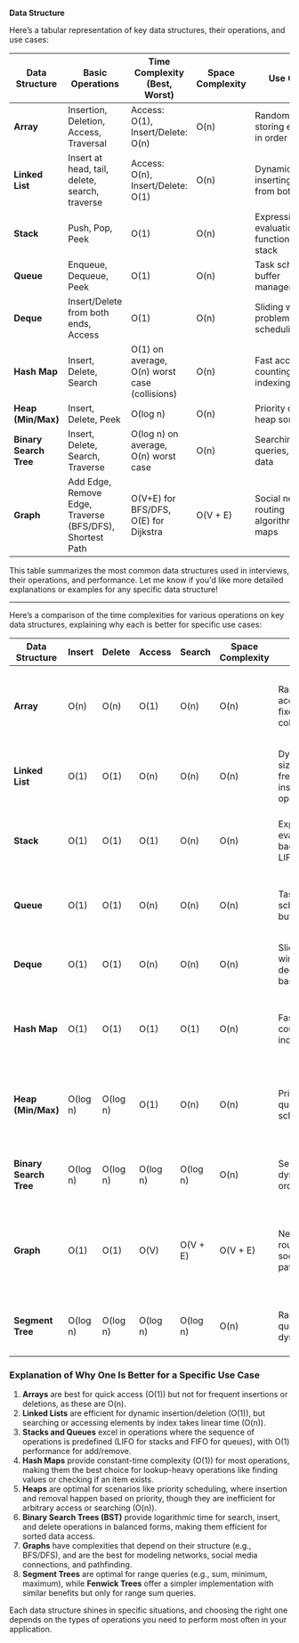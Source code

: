 **Data Structure**

Here’s a tabular representation of key data structures, their operations, and use cases:

| **Data Structure**     | **Basic Operations**                                | **Time Complexity (Best, Worst)**            | **Space Complexity**       | **Use Cases**                                    |
|------------------------|-----------------------------------------------------|----------------------------------------------|----------------------------|-------------------------------------------------|
| **Array**              | Insertion, Deletion, Access, Traversal             | Access: O(1), Insert/Delete: O(n)            | O(n)                       | Random access, storing elements in order        |
| **Linked List**        | Insert at head, tail, delete, search, traverse     | Access: O(n), Insert/Delete: O(1)            | O(n)                       | Dynamic size, inserting/deleting from both ends |
| **Stack**              | Push, Pop, Peek                                    | O(1)                                          | O(n)                       | Expression evaluation, function call stack       |
| **Queue**              | Enqueue, Dequeue, Peek                             | O(1)                                          | O(n)                       | Task scheduling, buffer management              |
| **Deque**              | Insert/Delete from both ends, Access               | O(1)                                          | O(n)                       | Sliding window problems, task scheduling         |
| **Hash Map**           | Insert, Delete, Search                             | O(1) on average, O(n) worst case (collisions) | O(n)                       | Fast access, counting, indexing data            |
| **Heap (Min/Max)**     | Insert, Delete, Peek                               | O(log n)                                      | O(n)                       | Priority queues, heap sort                      |
| **Binary Search Tree** | Insert, Delete, Search, Traverse                   | O(log n) on average, O(n) worst case         | O(n)                       | Searching, range queries, sorted data           |
| **Graph**              | Add Edge, Remove Edge, Traverse (BFS/DFS), Shortest Path | O(V+E) for BFS/DFS, O(E) for Dijkstra       | O(V + E)                   | Social networks, routing algorithms, game maps  |

This table summarizes the most common data structures used in interviews, their operations, and performance. Let me know if you'd like more detailed explanations or examples for any specific data structure!



------------------------------------------------------------------------------

Here’s a comparison of the time complexities for various operations on key data structures, explaining why each is better for specific use cases:

| **Data Structure**     | **Insert** | **Delete** | **Access** | **Search** | **Space Complexity** | **Best for**                                    | **Why It's Better for Specific Use Case**                          |
|------------------------|------------|------------|------------|------------|----------------------|-------------------------------------------------|---------------------------------------------------------------------|
| **Array**              | O(n)       | O(n)       | O(1)       | O(n)       | O(n)                 | Random access, small fixed-size collections   | Constant-time access (O(1)) for indexed elements. Limited by static size, and poor for dynamic inserts/deletes. |
| **Linked List**        | O(1)       | O(1)       | O(n)       | O(n)       | O(n)                 | Dynamic size, frequent insert/delete operations | O(1) insert/delete at head/tail but poor access time (O(n)) for non-head/tail nodes. |
| **Stack**              | O(1)       | O(1)       | O(1)       | O(n)       | O(n)                 | Expression evaluation, backtracking, LIFO     | Efficient operations (push, pop) at both ends (O(1)), but poor for searching specific elements. |
| **Queue**              | O(1)       | O(1)       | O(n)       | O(n)       | O(n)                 | Task scheduling, buffering                     | Efficient for enqueue and dequeue (O(1)), but slow for searching/peeking. |
| **Deque**              | O(1)       | O(1)       | O(n)       | O(n)       | O(n)                 | Sliding window, deque-based tasks              | O(1) for insert/delete at both ends, but still O(n) for searching and accessing. |
| **Hash Map**           | O(1)       | O(1)       | O(1)       | O(1)       | O(n)                 | Fast lookups, counting, indexing               | Extremely fast lookup and insertion (O(1)) but may degrade with many collisions. |
| **Heap (Min/Max)**     | O(log n)   | O(log n)   | O(1)       | O(n)       | O(n)                 | Priority queues, scheduling                    | O(log n) for insertion and deletion, efficient for finding the min/max but not fast for arbitrary access or search. |
| **Binary Search Tree** | O(log n)   | O(log n)   | O(log n)   | O(log n)   | O(n)                 | Searching, dynamic ordered data                | Balanced BSTs provide O(log n) for all operations; inefficient when unbalanced. |
| **Graph**              | O(1)       | O(1)       | O(V)       | O(V + E)   | O(V + E)             | Network routing, social media, pathfinding     | BFS/DFS have O(V + E) complexity, making them slow for dense graphs. Efficient for finding paths and connected components. |
| **Segment Tree**       | O(log n)   | O(log n)   | O(log n)   | O(log n)   | O(n)                 | Range queries, dynamic data                     | Efficient for range queries (e.g., sum, min, max), but space-intensive for large datasets. |

### **Explanation of Why One Is Better for a Specific Use Case**
1. **Arrays** are best for quick access (O(1)) but not for frequent insertions or deletions, as these are O(n).
2. **Linked Lists** are efficient for dynamic insertion/deletion (O(1)), but searching or accessing elements by index takes linear time (O(n)).
3. **Stacks and Queues** excel in operations where the sequence of operations is predefined (LIFO for stacks and FIFO for queues), with O(1) performance for add/remove.
4. **Hash Maps** provide constant-time complexity (O(1)) for most operations, making them the best choice for lookup-heavy operations like finding values or checking if an item exists.
5. **Heaps** are optimal for scenarios like priority scheduling, where insertion and removal happen based on priority, though they are inefficient for arbitrary access or searching (O(n)).
6. **Binary Search Trees (BST)** provide logarithmic time for search, insert, and delete operations in balanced forms, making them efficient for sorted data access.
7. **Graphs** have complexities that depend on their structure (e.g., BFS/DFS), and are the best for modeling networks, social media connections, and pathfinding.
8. **Segment Trees** are optimal for range queries (e.g., sum, minimum, maximum), while **Fenwick Trees** offer a simpler implementation with similar benefits but only for range sum queries.

Each data structure shines in specific situations, and choosing the right one depends on the types of operations you need to perform most often in your application.